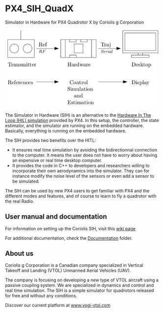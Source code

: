 # PX4_SIH_QuadX
Simulator in Hardware for PX4 Quadrotor X by Coriolis g Corporation

![Simulator in Hardware diagram](https://github.com/romain-chiap/PX4_SIH_QuadX/blob/master/Documentation/img/SIH_diagram.png)

The Simulator in Hardware (SIH) is an alternative to the [Hardware In The Loop (HIL) simulation](https://dev.px4.io/en/simulation/hitl.html) provided by PX4. In this setup, the controller, the state estimator, and the simulator are running on the embedded hardware. Basically, everything is running on the embedded hardware.

The SIH provides two benefits over the HITL:
- It ensures real time simulation by avoiding the bidirectionnal connection to the computer. It means the user does not have to worry about having an expensive or real time desktop computer.
- It provides the code in C++ to developers and researchers willing to incorporate their own aerodynamics into the simulator. They can for instance modify the noise level of the sensors or even add a sensor to be simulated.

The SIH can be used by new PX4 users to get familiar with PX4 and the different modes and features, and of course to learn to fly a quadrotor with the real Radio.

## User manual and documentation
For information on setting up the Coriolis SIH, visit this [wiki page](https://github.com/romain-chiap/PX4_SIH_QuadX/wiki/Setting-up-the-Coriolis-SIH)

For additional documentation, check the [Documentation](https://github.com/romain-chiap/PX4_SIH_QuadX/tree/master/Documentation) folder.

## About us
Coriolis g Corporation is a Canadian company specialized in Vertical Takeoff and Landing (VTOL) Unmanned Aerial Vehicles (UAV). 

The company is focusing on developing a new type of VTOL aircraft using a passive coupling system.
We are specialized in dynamics and control and real time simulation. The SIH is a simple simulator for quadrotors released for free and without any conditions.

Discover our current platform at www.vogi-vtol.com

